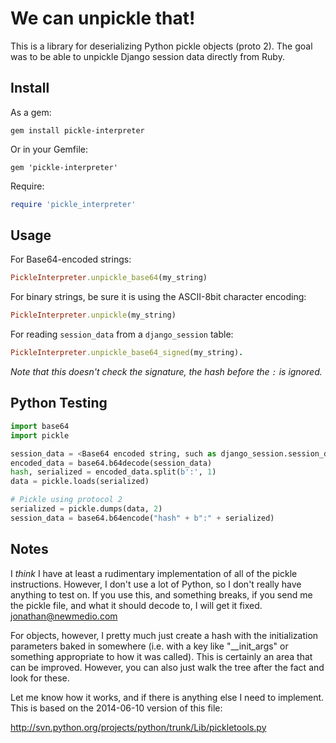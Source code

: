 # We can unpickle that!

This is a library for deserializing Python pickle objects (proto 2). The goal was to be able to unpickle Django session data directly from Ruby.

## Install
As a gem:
```
gem install pickle-interpreter
```

Or in your Gemfile:
```
gem 'pickle-interpreter'
```

Require:
```ruby
require 'pickle_interpreter'
```

## Usage
For Base64-encoded strings:
```ruby
PickleInterpreter.unpickle_base64(my_string)
```

For binary strings, be sure it is using the ASCII-8bit character encoding:
```ruby
PickleInterpreter.unpickle(my_string)
```

For reading `session_data` from a `django_session` table:
```ruby
PickleInterpreter.unpickle_base64_signed(my_string).
```
*Note that this doesn't check the signature, the hash before the `:` is ignored.*

## Python Testing
```python
import base64
import pickle

session_data = <Base64 encoded string, such as django_session.session_data>
encoded_data = base64.b64decode(session_data)
hash, serialized = encoded_data.split(b':', 1)
data = pickle.loads(serialized)

# Pickle using protocol 2
serialized = pickle.dumps(data, 2)
session_data = base64.b64encode("hash" + b":" + serialized)
```

## Notes
I *think* I have at least a rudimentary implementation of all of the pickle instructions.  However, I don't use a lot of Python, so I don't really have anything to test on.  If you use this, and something breaks, if you send me the pickle file, and what it should decode to, I will get it fixed.  jonathan@newmedio.com

For objects, however, I pretty much just create a hash with the initialization parameters baked in somewhere (i.e. with a key like "__init_args" or something appropriate to how it was called).  This is certainly an area that can be improved.  However, you can also just walk the tree after the fact and look for these.

Let me know how it works, and if there is anything else I need to implement.  This is based on the 2014-06-10 version of this file:

http://svn.python.org/projects/python/trunk/Lib/pickletools.py
